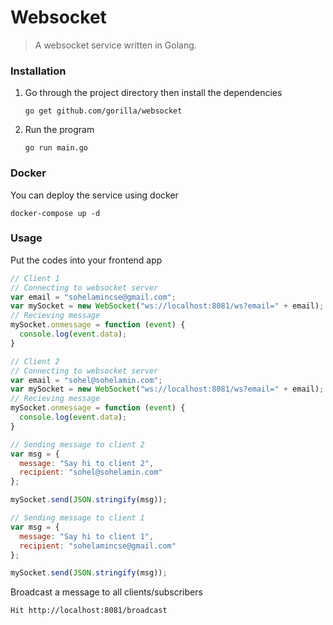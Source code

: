 # Websocket
> A websocket service written in Golang.

### Installation
1. Go through the project directory then install the dependencies
    ```
    go get github.com/gorilla/websocket
    ```
2. Run the program
    ```
    go run main.go
    ```

### Docker
You can deploy the service using docker
```
docker-compose up -d
```

### Usage
Put the codes into your frontend app
```js
// Client 1
// Connecting to websocket server
var email = "sohelamincse@gmail.com";
var mySocket = new WebSocket("ws://localhost:8081/ws?email=" + email);
// Recieving message
mySocket.onmessage = function (event) {
  console.log(event.data);
}

// Client 2
// Connecting to websocket server
var email = "sohel@sohelamin.com";
var mySocket = new WebSocket("ws://localhost:8081/ws?email=" + email);
// Recieving message
mySocket.onmessage = function (event) {
  console.log(event.data);
}

// Sending message to client 2
var msg = {
  message: "Say hi to client 2",
  recipient: "sohel@sohelamin.com"
};

mySocket.send(JSON.stringify(msg));

// Sending message to client 1
var msg = {
  message: "Say hi to client 1",
  recipient: "sohelamincse@gmail.com"
};

mySocket.send(JSON.stringify(msg));
```

Broadcast a message to all clients/subscribers
```
Hit http://localhost:8081/broadcast
```
